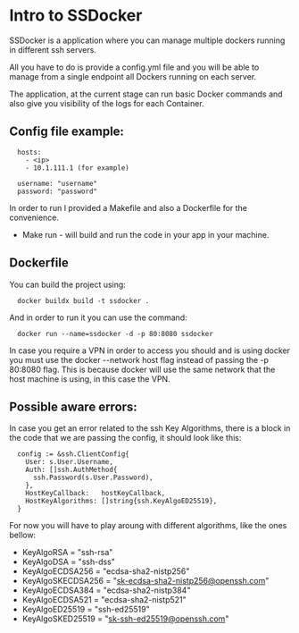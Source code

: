 # Intro to SSDocker

SSDocker is a application where you can manage multiple dockers running in different ssh servers.

All you have to do is provide a config.yml file and you will be able to manage from a single endpoint all Dockers running on each server.

The application, at the current stage can run basic Docker commands and also give you visibility of the logs for each Container.

## Config file example:

```
  hosts:
    - <ip>
    - 10.1.111.1 (for example)

  username: "username"
  password: "password"
```

In order to run I provided a Makefile and also a Dockerfile for the convenience.

  - Make run - will build and run the code in your app in your machine.

## Dockerfile

You can build the project using: 

```
  docker buildx build -t ssdocker .
```

And in order to run it you can use the command: 

```
  docker run --name=ssdocker -d -p 80:8080 ssdocker
```

In case you require a VPN in order to access you should and is using docker you must use the docker --network host flag instead of passing the -p 80:8080 flag. This is because docker will use the same network that the host machine is using, in this case the VPN.

## Possible aware errors:

In case you get an error related to the ssh Key Algorithms, there is a block in the code that we are passing the config, it should look like this: 

``` golang
  config := &ssh.ClientConfig{
    User: s.User.Username,
    Auth: []ssh.AuthMethod{
      ssh.Password(s.User.Password),
    },
    HostKeyCallback:   hostKeyCallback,
    HostKeyAlgorithms: []string{ssh.KeyAlgoED25519},
  }
```

For now you will have to play aroung with different algorithms, like the ones bellow: 

  - KeyAlgoRSA        = "ssh-rsa"
  - KeyAlgoDSA        = "ssh-dss"
  - KeyAlgoECDSA256   = "ecdsa-sha2-nistp256"
  - KeyAlgoSKECDSA256 = "sk-ecdsa-sha2-nistp256@openssh.com"
  - KeyAlgoECDSA384   = "ecdsa-sha2-nistp384"
  - KeyAlgoECDSA521   = "ecdsa-sha2-nistp521"
  - KeyAlgoED25519    = "ssh-ed25519"
  - KeyAlgoSKED25519  = "sk-ssh-ed25519@openssh.com"

